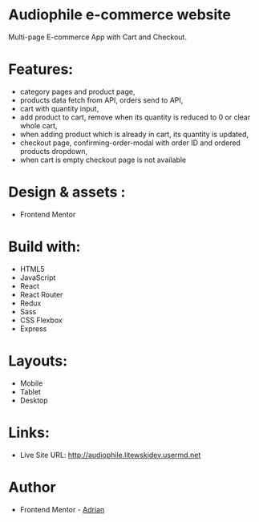 # Audiophile e-commerce website
Multi-page E-commerce App with Cart and Checkout.

# Features:
- category pages and product page,
- products data fetch from API, orders send to API,
- cart with quantity input,
- add product to cart, remove when its quantity is reduced to 0 or clear whole cart,
- when adding product which is already in cart, its quantity is updated,
- checkout page, confirming-order-modal with order ID and ordered products dropdown,
- when cart is empty checkout page is not available

# Design & assets :
- Frontend Mentor

# Build with:
- HTML5
- JavaScript
- React
- React Router
- Redux
- Sass
- CSS Flexbox
- Express

# Layouts:
- Mobile
- Tablet
- Desktop

# Links:
- Live Site URL: http://audiophile.litewskidev.usermd.net

# Author
- Frontend Mentor - [Adrian](https://www.frontendmentor.io/profile/litewskidev)
